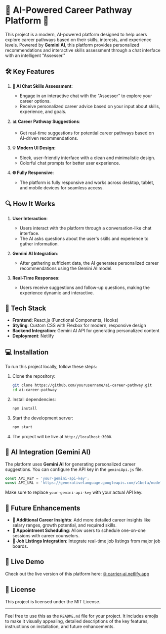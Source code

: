 # 🚀 AI-Powered Career Pathway Platform 🌟

This project is a modern, AI-powered platform designed to help users explore career pathways based on their skills, interests, and experience levels. Powered by **Gemini AI**, this platform provides personalized recommendations and interactive skills assessment through a chat interface with an intelligent "Assesser."


## 🛠️ Key Features

1. **💬 AI Chat Skills Assessment**:
   - Engage in an interactive chat with the "Assesser" to explore your career options.
   - Receive personalized career advice based on your input about skills, experience, and goals.

2. **📊 Career Pathway Suggestions**:
   - Get real-time suggestions for potential career pathways based on AI-driven recommendations.

3. **💡 Modern UI Design**:
   - Sleek, user-friendly interface with a clean and minimalistic design.
   - Colorful chat prompts for better user experience.

4. **🌐 Fully Responsive**:
   - The platform is fully responsive and works across desktop, tablet, and mobile devices for seamless access.

## 🔍 How It Works

1. **User Interaction**: 
   - Users interact with the platform through a conversation-like chat interface.
   - The AI asks questions about the user's skills and experience to gather information.

2. **Gemini AI Integration**:
   - After gathering sufficient data, the AI generates personalized career recommendations using the Gemini AI model.
   
3. **Real-Time Responses**: 
   - Users receive suggestions and follow-up questions, making the experience dynamic and interactive.

## 🧰 Tech Stack

- **Frontend**: React.js (Functional Components, Hooks)
- **Styling**: Custom CSS with Flexbox for modern, responsive design
- **Backend Integration**: Gemini AI API for generating personalized content
- **Deployment**: Netlify

## 💻 Installation

To run this project locally, follow these steps:

1. Clone the repository:

   ```bash
   git clone https://github.com/yourusername/ai-career-pathway.git
   cd ai-career-pathway
   ```

2. Install dependencies:

   ```bash
   npm install
   ```

3. Start the development server:

   ```bash
   npm start
   ```

4. The project will be live at `http://localhost:3000`.

## 🧠 AI Integration (Gemini AI)

The platform uses **Gemini AI** for generating personalized career suggestions. You can configure the API key in the `geminiApi.js` file.

```js
const API_KEY = 'your-gemini-api-key';
const API_URL = 'https://generativelanguage.googleapis.com/v1beta/models/gemini-1.5-flash-latest:generateContent';
```

Make sure to replace `your-gemini-api-key` with your actual API key.

## 🎯 Future Enhancements

- **🧩 Additional Career Insights**: Add more detailed career insights like salary ranges, growth potential, and required skills.
- **📅 Appointment Scheduling**: Allow users to schedule one-on-one sessions with career counselors.
- **🔗 Job Listings Integration**: Integrate real-time job listings from major job boards.

## 🚀 Live Demo

Check out the live version of this platform here: [🌐 carrier-ai.netlify.app](https://carrier-ai.netlify.app/)

## 📜 License

This project is licensed under the MIT License.

---

Feel free to use this as the `README.md` file for your project. It includes emojis to make it visually appealing, detailed descriptions of the key features, instructions on installation, and future enhancements.
